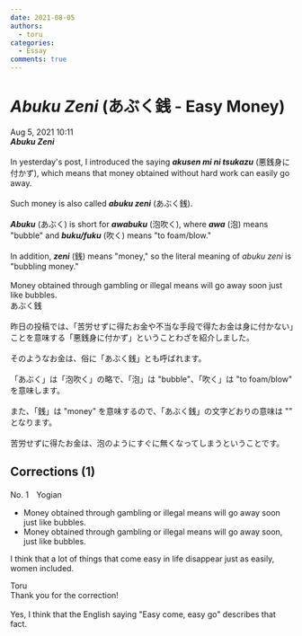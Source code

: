 ```yaml
---
date: 2021-08-05
authors:
  - toru
categories:
  - Essay
comments: true
---
```


# <strong><em>Abuku Zeni</strong></em> (あぶく銭 - Easy Money)
<div class="date">Aug 5, 2021 10:11</div>
<div id="post"><div id="body_show_ori">
<strong><em>Abuku Zeni</strong></em><br/><br/>In yesterday's post, I introduced the saying <strong><em>akusen mi ni tsukazu</em></strong> (悪銭身に付かず), which means that money obtained without hard work can easily go away.<br/><br/>Such money is also called <strong><em>abuku zeni</em></strong> (あぶく銭).<br/><br/><strong><em>Abuku</em></strong> (あぶく) is short for <strong><em>awabuku</em></strong> (泡吹く), where <strong><em>awa</em></strong> (泡) means "bubble" and <strong><em>buku/fuku</em></strong> (吹く) means "to foam/blow."<br/><br/>In addition, <strong><em>zeni</em></strong> (銭) means "money," so the literal meaning of <em>abuku zeni</em> is  "bubbling money."<br/><br/>Money obtained through gambling or illegal means will go away soon just like bubbles.
</div></div>

<!-- more -->

<div id="post_ja"><div id="body_show_mo">
あぶく銭<br/><br/>昨日の投稿では、「苦労せずに得たお金や不当な手段で得たお金は身に付かない」ことを意味する「悪銭身に付かず」ということわざを紹介しました。<br/><br/>そのようなお金は、俗に「あぶく銭」とも呼ばれます。<br/><br/>「あぶく」は「泡吹く」の略で、「泡」は "bubble"、「吹く」は "to foam/blow" を意味します。<br/><br/>また、「銭」は "money" を意味するので、「あぶく銭」の文字どおりの意味は "" となります。<br/><br/>苦労せずに得たお金は、泡のようにすぐに無くなってしまうということです。
</div></div>

## Corrections (1)
<div id="block"><div class="first_name"> No. 1　<span class="just_name">Yogian</span></div><div id="block2">
<ul class="correction_field">
<li class="incorrect">Money obtained through gambling or illegal means will go away soon just like bubbles.</li>
<li class="corrected correct">
Money obtained through gambling or illegal means will go away soon, just like bubbles.
</li>
</ul>
<p class="comment_small">
 I think that a lot of things that come easy in life disappear just as easily, women included.
</p>

</div><div class="name"><span class="just_name">Toru</span><br>
Thank you for the correction!<br/><br/>Yes, I think that the English saying "Easy come, easy go" describes that fact.
</div>
</div>
